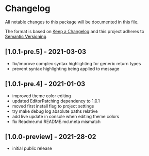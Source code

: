 # Changelog
All notable changes to this package will be documented in this file.

The format is based on [Keep a Changelog](http://keepachangelog.com/en/1.0.0/)
and this project adheres to [Semantic Versioning](http://semver.org/spec/v2.0.0.html).

## [1.0.1-pre.5] - 2021-03-03
- fix/improve complex syntax highlighting for generic return types
- prevent syntax highlighting being applied to message

## [1.0.1-pre.4] - 2021-01-03
- improved theme color editing
- updated EditorPatching dependency to 1.0.1
- moved first install flag to project settings
- try make debug log absolute paths relative
- add live update in console when editing theme colors
- fix Readme.md README.md.meta mismatch

## [1.0.0-preview] - 2021-28-02
- initial public release